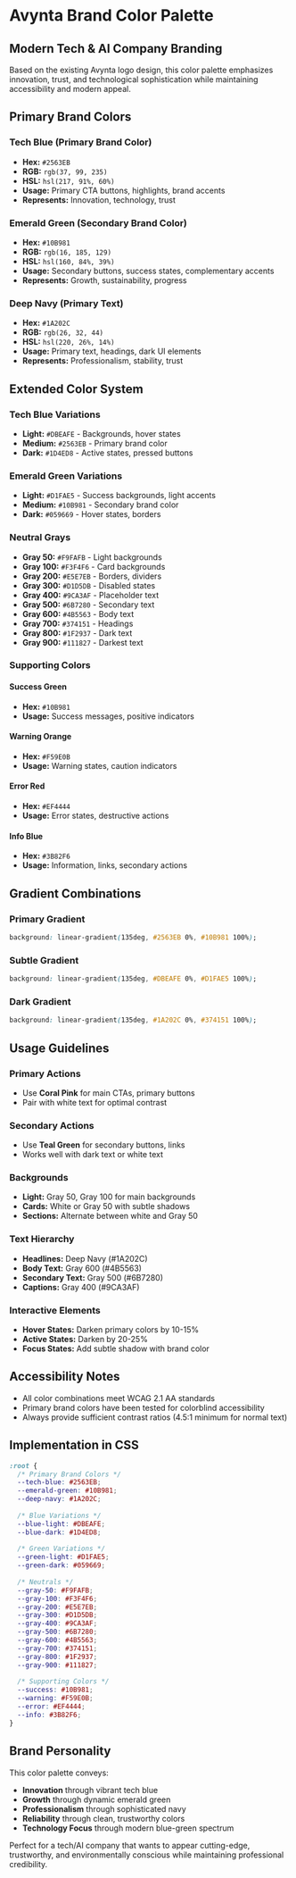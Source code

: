 # Avynta Brand Color Palette
## Modern Tech & AI Company Branding

Based on the existing Avynta logo design, this color palette emphasizes innovation, trust, and technological sophistication while maintaining accessibility and modern appeal.

## Primary Brand Colors

### **Tech Blue** (Primary Brand Color)
- **Hex:** `#2563EB`
- **RGB:** `rgb(37, 99, 235)`
- **HSL:** `hsl(217, 91%, 60%)`
- **Usage:** Primary CTA buttons, highlights, brand accents
- **Represents:** Innovation, technology, trust

### **Emerald Green** (Secondary Brand Color)
- **Hex:** `#10B981`
- **RGB:** `rgb(16, 185, 129)`
- **HSL:** `hsl(160, 84%, 39%)`
- **Usage:** Secondary buttons, success states, complementary accents
- **Represents:** Growth, sustainability, progress

### **Deep Navy** (Primary Text)
- **Hex:** `#1A202C`
- **RGB:** `rgb(26, 32, 44)`
- **HSL:** `hsl(220, 26%, 14%)`
- **Usage:** Primary text, headings, dark UI elements
- **Represents:** Professionalism, stability, trust

## Extended Color System

### **Tech Blue Variations**
- **Light:** `#DBEAFE` - Backgrounds, hover states
- **Medium:** `#2563EB` - Primary brand color
- **Dark:** `#1D4ED8` - Active states, pressed buttons

### **Emerald Green Variations**
- **Light:** `#D1FAE5` - Success backgrounds, light accents
- **Medium:** `#10B981` - Secondary brand color
- **Dark:** `#059669` - Hover states, borders

### **Neutral Grays**
- **Gray 50:** `#F9FAFB` - Light backgrounds
- **Gray 100:** `#F3F4F6` - Card backgrounds
- **Gray 200:** `#E5E7EB` - Borders, dividers
- **Gray 300:** `#D1D5DB` - Disabled states
- **Gray 400:** `#9CA3AF` - Placeholder text
- **Gray 500:** `#6B7280` - Secondary text
- **Gray 600:** `#4B5563` - Body text
- **Gray 700:** `#374151` - Headings
- **Gray 800:** `#1F2937` - Dark text
- **Gray 900:** `#111827` - Darkest text

### **Supporting Colors**

#### **Success Green**
- **Hex:** `#10B981`
- **Usage:** Success messages, positive indicators

#### **Warning Orange**
- **Hex:** `#F59E0B`
- **Usage:** Warning states, caution indicators

#### **Error Red**
- **Hex:** `#EF4444`
- **Usage:** Error states, destructive actions

#### **Info Blue**
- **Hex:** `#3B82F6`
- **Usage:** Information, links, secondary actions

## Gradient Combinations

### **Primary Gradient**
```css
background: linear-gradient(135deg, #2563EB 0%, #10B981 100%);
```

### **Subtle Gradient**
```css
background: linear-gradient(135deg, #DBEAFE 0%, #D1FAE5 100%);
```

### **Dark Gradient**
```css
background: linear-gradient(135deg, #1A202C 0%, #374151 100%);
```

## Usage Guidelines

### **Primary Actions**
- Use **Coral Pink** for main CTAs, primary buttons
- Pair with white text for optimal contrast

### **Secondary Actions**
- Use **Teal Green** for secondary buttons, links
- Works well with dark text or white text

### **Backgrounds**
- **Light:** Gray 50, Gray 100 for main backgrounds
- **Cards:** White or Gray 50 with subtle shadows
- **Sections:** Alternate between white and Gray 50

### **Text Hierarchy**
- **Headlines:** Deep Navy (#1A202C)
- **Body Text:** Gray 600 (#4B5563)
- **Secondary Text:** Gray 500 (#6B7280)
- **Captions:** Gray 400 (#9CA3AF)

### **Interactive Elements**
- **Hover States:** Darken primary colors by 10-15%
- **Active States:** Darken by 20-25%
- **Focus States:** Add subtle shadow with brand color

## Accessibility Notes

- All color combinations meet WCAG 2.1 AA standards
- Primary brand colors have been tested for colorblind accessibility
- Always provide sufficient contrast ratios (4.5:1 minimum for normal text)

## Implementation in CSS

```css
:root {
  /* Primary Brand Colors */
  --tech-blue: #2563EB;
  --emerald-green: #10B981;
  --deep-navy: #1A202C;
  
  /* Blue Variations */
  --blue-light: #DBEAFE;
  --blue-dark: #1D4ED8;
  
  /* Green Variations */
  --green-light: #D1FAE5;
  --green-dark: #059669;
  
  /* Neutrals */
  --gray-50: #F9FAFB;
  --gray-100: #F3F4F6;
  --gray-200: #E5E7EB;
  --gray-300: #D1D5DB;
  --gray-400: #9CA3AF;
  --gray-500: #6B7280;
  --gray-600: #4B5563;
  --gray-700: #374151;
  --gray-800: #1F2937;
  --gray-900: #111827;
  
  /* Supporting Colors */
  --success: #10B981;
  --warning: #F59E0B;
  --error: #EF4444;
  --info: #3B82F6;
}
```

## Brand Personality
This color palette conveys:
- **Innovation** through vibrant tech blue
- **Growth** through dynamic emerald green
- **Professionalism** through sophisticated navy
- **Reliability** through clean, trustworthy colors
- **Technology Focus** through modern blue-green spectrum

Perfect for a tech/AI company that wants to appear cutting-edge, trustworthy, and environmentally conscious while maintaining professional credibility.
